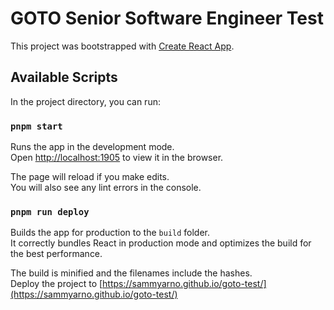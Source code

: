 # GOTO Senior Software Engineer Test

This project was bootstrapped with [Create React App](https://github.com/facebook/create-react-app).

## Available Scripts

In the project directory, you can run:

### `pnpm start`

Runs the app in the development mode.\
Open [http://localhost:1905](http://localhost:1905) to view it in the browser.

The page will reload if you make edits.\
You will also see any lint errors in the console.

### `pnpm run deploy`

Builds the app for production to the `build` folder.\
It correctly bundles React in production mode and optimizes the build for the best performance.

The build is minified and the filenames include the hashes.\
Deploy the project to [https://sammyarno.github.io/goto-test/](https://sammyarno.github.io/goto-test/)
